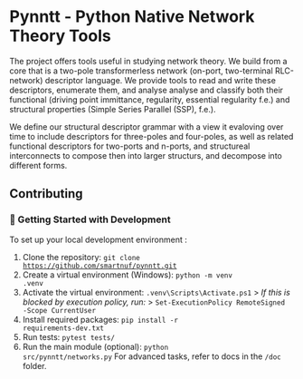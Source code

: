 # Pynntt - Python Native Network Theory Tools

The project offers tools useful in studying network theory. We build from a core that is a two-pole transformerless network (on-port, two-terminal RLC-network) descriptor language. We provide tools to read and write these descriptors, enumerate them, and analyse analyse and classify both their functional (driving point immittance, regularity, essential regularity f.e.) and structural properties (Simple Series Parallel (SSP), f.e.).

We define our structural descriptor grammar with a view it evaloving over time to include descriptors for three-poles and four-poles, as well as related functional descriptors for two-ports and n-ports, and structureal interconnects to compose then into larger structurs, and decompose into different forms.

## Contributing

### 🚀 Getting Started with Development 
To set up your local development environment :  
1. Clone the repository: <code>git clone https://github.com/smartnuf/pynntt.git</code> 
2. Create a virtual environment (Windows): <code>python -m venv .venv</code> 
3. Activate the virtual environment: <code>.venv\Scripts\Activate.ps1</code> > _If this is blocked by execution policy, run:_ > <code>Set-ExecutionPolicy RemoteSigned -Scope CurrentUser</code> 
4. Install required packages: <code>pip install -r requirements-dev.txt</code> 
5. Run tests: <code>pytest tests/</code> 
6. Run the main module (optional): <code>python src/pynntt/networks.py</code> For advanced tasks, refer to docs in the `/doc` folder.
